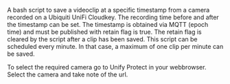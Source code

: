 A bash script to save a videoclip at a specific timestamp from a camera recorded on a Ubiquiti UniFi Cloudkey. The recording time before and after the timestamp can be set.
The timestamp is obtained via MQTT (epoch time) and must be published with retain flag is true. The retain flag is cleared by the script after a clip has been saved.
This script can be scheduled every minute. In that case, a maximum of one clip per minute can be saved.

To select the required camera go to Unify Protect in your webbrowser. Select the camera and take note of the url.
